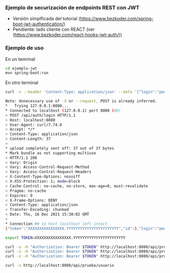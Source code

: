 ### Ejemplo de securización de endpoints REST con JWT



* Versión simplficada del tutorial (https://www.bezkoder.com/spring-boot-jwt-authentication/)
* Pendiente: lado cliente con REACT (ver (https://www.bezkoder.com/react-hooks-jwt-auth/))

### Ejemplo de uso


En un temrinal
```sh
cd ejemplo-jwt
mvn spring-boot:run
```

En otro terminal
```sh
curl -v --header 'Content-Type: application/json' --data '{"login":"pedro", "password":"pedro"}' --request POST  http://localhost:8080/api/auth/login

Note: Unnecessary use of -X or --request, POST is already inferred.
*   Trying 127.0.0.1:8080...
* Connected to localhost (127.0.0.1) port 8080 (#0)
> POST /api/auth/login HTTP/1.1
> Host: localhost:8080
> User-Agent: curl/7.74.0
> Accept: */*
> Content-Type: application/json
> Content-Length: 37
> 
* upload completely sent off: 37 out of 37 bytes
* Mark bundle as not supporting multiuse
< HTTP/1.1 200 
< Vary: Origin
< Vary: Access-Control-Request-Method
< Vary: Access-Control-Request-Headers
< X-Content-Type-Options: nosniff
< X-XSS-Protection: 1; mode=block
< Cache-Control: no-cache, no-store, max-age=0, must-revalidate
< Pragma: no-cache
< Expires: 0
< X-Frame-Options: DENY
< Content-Type: application/json
< Transfer-Encoding: chunked
< Date: Thu, 16 Dec 2021 15:38:02 GMT
< 
* Connection #0 to host localhost left intact
{"token":"XXXXXXXXXXXXXXXX.YYYYYYYYYYYYYYYYYYYYYYY","id":3,"login":"pedro","roles":["ROLE_GERENTE","ROLE_USUARIO"]}

export TOKEN=XXXXXXXXXXXXXXXX.YYYYYYYYYYYYYYYYYYYYYYY

curl -v -H "Authorization: Bearer $TOKEN" http://localhost:8080/api/prueba/usuario
curl -v -H "Authorization: Bearer $TOKEN" http://localhost:8080/api/prueba/gerente
curl -v -H "Authorization: Bearer $TOKEN" http://localhost:8080/api/prueba/administrador

curl -v http://localhost:8080/api/prueba/usuario









```

